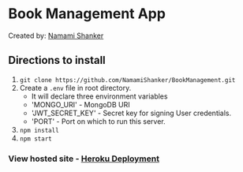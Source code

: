 # Book Management App

Created by: [Namami Shanker](https://github.com/NamamiShanker)

## Directions to install

1. `git clone https://github.com/NamamiShanker/BookManagement.git`
2. Create a `.env` file in root directory.
	- It will declare three environment variables
	- 'MONGO_URI' - MongoDB URI
	- 'JWT_SECRET_KEY' - Secret key for signing User credentials.
	- 'PORT' - Port on which to run this server.
3. `npm install`
4. `npm start`

### View hosted site - [Heroku Deployment](https://kalpas-hiring-test.herokuapp.com/)